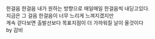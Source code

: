  한걸음 한걸음
내가 원하는 방향으로 매일매일 한걸음씩 내딛고있다.<br />
지금은 그 걸음 한걸음이 너무 느리게 느껴지겠지만 <br />
계속 걷다보면 출발선보다 목표지점이 더 가까워질 날이 올것이다 <br />
 by 감비
